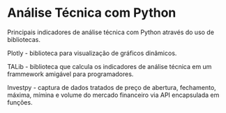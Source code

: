 # Análise Técnica com Python
 Principais indicadores de análise técnica com Python através do uso de bibliotecas.
 
Plotly - biblioteca para visualização de gráficos dinâmicos.

TALib - biblioteca que calcula os indicadores de análise técnica em um frammework amigável para programadores.

Investpy - captura de dados tratados de preço de abertura, fechamento, máxima, mímina e volume do mercado financeiro via API encapsulada em funções.
